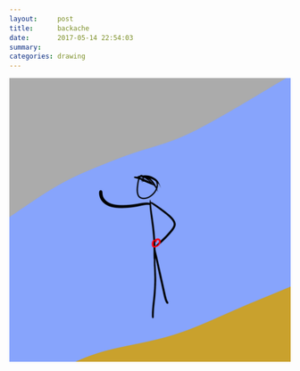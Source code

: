 ```yaml
---
layout:     post
title:      backache
date:       2017-05-14 22:54:03
summary:    
categories: drawing
---
```

![backache](/images/diary/backache.png "It fucking hurts.")
